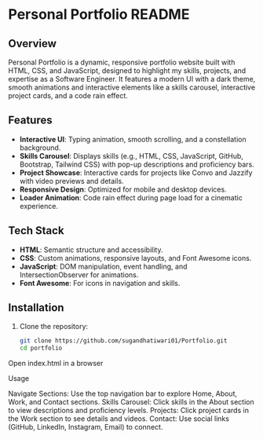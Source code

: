 # Personal Portfolio README

## Overview
Personal Portfolio is a dynamic, responsive portfolio website built with HTML, CSS, and JavaScript, designed to highlight my skills, projects, and expertise as a Software Engineer. It features a modern UI with a dark theme, smooth animations and interactive elements like a skills carousel, interactive project cards, and a code rain effect.

## Features
- **Interactive UI**: Typing animation, smooth scrolling, and a constellation background.
- **Skills Carousel**: Displays skills (e.g., HTML, CSS, JavaScript, GitHub, Bootstrap, Tailwind CSS) with pop-up descriptions and proficiency bars.
- **Project Showcase**: Interactive cards for projects like Convo and Jazzify with video previews and details.
- **Responsive Design**: Optimized for mobile and desktop devices.
- **Loader Animation**: Code rain effect during page load for a cinematic experience.

## Tech Stack
- **HTML**: Semantic structure and accessibility.
- **CSS**: Custom animations, responsive layouts, and Font Awesome icons.
- **JavaScript**: DOM manipulation, event handling, and IntersectionObserver for animations.
- **Font Awesome**: For icons in navigation and skills.


## Installation
1. Clone the repository:
   ```bash
   git clone https://github.com/sugandhatiwari01/Portfolio.git
   cd portfolio


Open index.html in a browser



Usage

Navigate Sections: Use the top navigation bar to explore Home, About, Work, and Contact sections.
Skills Carousel: Click skills in the About section to view descriptions and proficiency levels.
Projects: Click project cards in the Work section to see details and videos.
Contact: Use social links (GitHub, LinkedIn, Instagram, Email) to connect.
